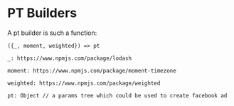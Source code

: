 # PT Builders

A pt builder is such a function:

```
({_, moment, weighted}) => pt

_: https://www.npmjs.com/package/lodash

moment: https://www.npmjs.com/package/moment-timezone

weighted: https://www.npmjs.com/package/weighted

pt: Object // a params tree which could be used to create facebook ad
```
